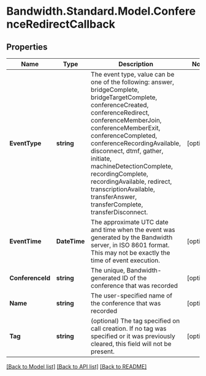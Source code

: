 
# Bandwidth.Standard.Model.ConferenceRedirectCallback

## Properties

Name | Type | Description | Notes
------------ | ------------- | ------------- | -------------
**EventType** | **string** | The event type, value can be one of the following: answer, bridgeComplete, bridgeTargetComplete, conferenceCreated, conferenceRedirect, conferenceMemberJoin, conferenceMemberExit, conferenceCompleted, conferenceRecordingAvailable, disconnect, dtmf, gather, initiate, machineDetectionComplete, recordingComplete, recordingAvailable, redirect, transcriptionAvailable, transferAnswer, transferComplete, transferDisconnect. | [optional] 
**EventTime** | **DateTime** | The approximate UTC date and time when the event was generated by the Bandwidth server, in ISO 8601 format. This may not be exactly the time of event execution. | [optional] 
**ConferenceId** | **string** | The unique, Bandwidth-generated ID of the conference that was recorded | [optional] 
**Name** | **string** | The user-specified name of the conference that was recorded | [optional] 
**Tag** | **string** | (optional) The tag specified on call creation. If no tag was specified or it was previously cleared, this field will not be present. | [optional] 

[[Back to Model list]](../README.md#documentation-for-models)
[[Back to API list]](../README.md#documentation-for-api-endpoints)
[[Back to README]](../README.md)

